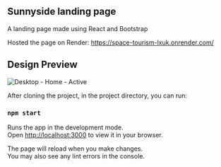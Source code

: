 ## Sunnyside landing page

A landing page made using React and Bootstrap

Hosted the page on Render: https://space-tourism-lxuk.onrender.com/

## Design Preview

![Desktop - Home - Active](https://github.com/MuchiriAndrew/Space-Tourism/assets/121347385/ca590c4e-4aa6-4015-a65b-a31f5940236e)


After cloning the project, in the project directory, you can run:

### `npm start`

Runs the app in the development mode.\
Open [http://localhost:3000](http://localhost:3000) to view it in your browser.

The page will reload when you make changes.\
You may also see any lint errors in the console.


